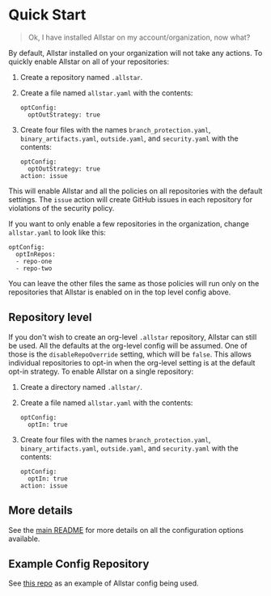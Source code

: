 # **Quick Start**

> Ok, I have installed Allstar on my account/organization, now what?

By default, Allstar installed on your organization will not take any actions. To
quickly enable Allstar on all of your repositories:

1. Create a repository named `.allstar`.
1. Create a file named `allstar.yaml` with the contents:
   ```
   optConfig:
     optOutStrategy: true
   ```
1. Create four files with the names `branch_protection.yaml`,
   `binary_artifacts.yaml`, `outside.yaml`, and `security.yaml` with the
   contents:

   ```
   optConfig:
     optOutStrategy: true
   action: issue
   ```
This will enable Allstar and all the policies on all repositories with the
default settings. The `issue` action will create GitHub issues in each repository for
violations of the security policy.

If you want to only enable a few repositories in the organization, change
`allstar.yaml` to look like this:

```
optConfig:
  optInRepos:
  - repo-one
  - repo-two
```

You can leave the other files the same as those policies will run only on the
repositories that Allstar is enabled on in the top level config above.

## Repository level

If you don't wish to create an org-level `.allstar` repository, Allstar can still be
used. All the defaults at the org-level config will be assumed. One of those is
the `disableRepoOverride` setting, which will be `false`. This allows individual
repositories to opt-in when the org-level setting is at the default opt-in strategy. To
enable Allstar on a single repository:

1. Create a directory named `.allstar/`.
1. Create a file named `allstar.yaml` with the contents:
   ```
   optConfig:
     optIn: true
   ```
1. Create four files with the names `branch_protection.yaml`,
   `binary_artifacts.yaml`, `outside.yaml`, and `security.yaml` with the
   contents:

   ```
   optConfig:
     optIn: true
   action: issue
   ```
## More details

See the [main README](README.md) for more details on all the configuration
options available.

## Example Config Repository

See [this repo](https://github.com/GoogleContainerTools/.allstar) as an example
of Allstar config being used.
